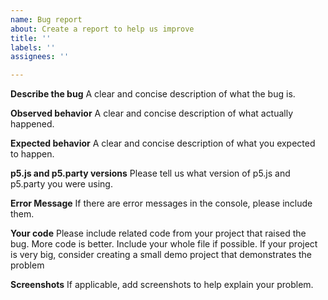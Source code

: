 ```yaml
---
name: Bug report
about: Create a report to help us improve
title: ''
labels: ''
assignees: ''

---
```


**Describe the bug**
A clear and concise description of what the bug is.

**Observed behavior**
A clear and concise description of what actually happened.

**Expected behavior**
A clear and concise description of what you expected to happen.

**p5.js and p5.party versions**
Please tell us what version of p5.js and p5.party you were using.

**Error Message**
If there are error messages in the console, please include them.

**Your code**
Please include related code from your project that raised the bug. More code is better. Include your whole file if possible. If your project is very big, consider creating a small demo project that demonstrates the problem

**Screenshots**
If applicable, add screenshots to help explain your problem.
